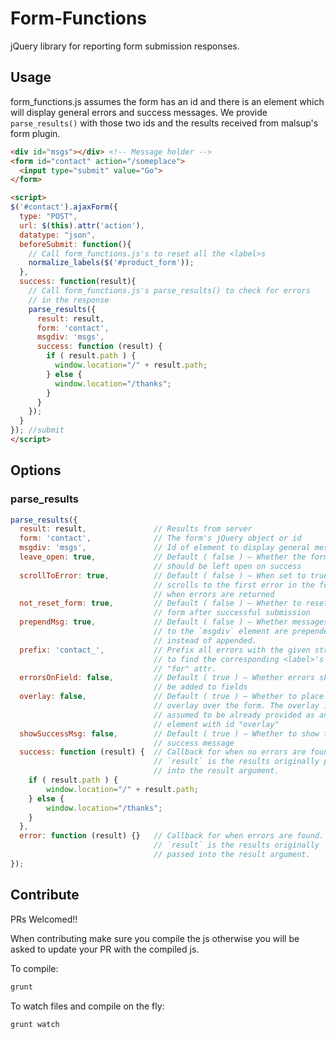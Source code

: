 # Form-Functions

jQuery library for reporting form submission responses.

## Usage
form_functions.js assumes the form has an id and there is an element which will display general errors and success messages. We provide `parse_results()` with those two ids and the results received from malsup's form plugin.

```html
<div id="msgs"></div> <!-- Message holder -->
<form id="contact" action="/someplace">
  <input type="submit" value="Go">
</form>

<script>
$('#contact').ajaxForm({
  type: "POST",
  url: $(this).attr('action'),
  datatype: "json",
  beforeSubmit: function(){
    // Call form_functions.js's to reset all the <label>s
    normalize_labels($('#product_form'));
  },
  success: function(result){
    // Call form_functions.js's parse_results() to check for errors
    // in the response
    parse_results({
      result: result,
      form: 'contact',
      msgdiv: 'msgs',
      success: function (result) {
        if ( result.path ) {
          window.location="/" + result.path;
        } else {
          window.location="/thanks";
        }
      }
    });
  }
}); //submit
</script>
```

## Options

### parse_results

```js
parse_results({
  result: result,               // Results from server
  form: 'contact',              // The form's jQuery object or id
  msgdiv: 'msgs',               // Id of element to display general messages
  leave_open: true,             // Default ( false ) – Whether the form
                                // should be left open on success
  scrollToError: true,          // Default ( false ) – When set to true,
                                // scrolls to the first error in the form
                                // when errors are returned
  not_reset_form: true,         // Default ( false ) – Whether to reset
                                // form after successful submission
  prependMsg: true,             // Default ( false ) – Whether messages added
                                // to the `msgdiv` element are prepended
                                // instead of appended.
  prefix: 'contact_',           // Prefix all errors with the given string
                                // to find the corresponding <label>'s
                                // "for" attr.
  errorsOnField: false,         // Default ( true ) – Whether errors should
                                // be added to fields
  overlay: false,               // Default ( true ) – Whether to place an
                                // overlay over the form. The overlay is
                                // assumed to be already provided as an
                                // element with id "overlay"
  showSuccessMsg: false,        // Default ( true ) – Whether to show the
                                // success message
  success: function (result) {  // Callback for when no errors are found.
                                // `result` is the results originally passed
                                // into the result argument.
    if ( result.path ) {
        window.location="/" + result.path;
    } else {
        window.location="/thanks";
    }
  },
  error: function (result) {}   // Callback for when errors are found.
                                // `result` is the results originally
                                // passed into the result argument.
});
```

## Contribute
PRs Welcomed!!

When contributing make sure you compile the js otherwise you will be asked to update your PR with the compiled js.

To compile:

```sh
grunt
```

To watch files and compile on the fly:

```sh
grunt watch
```
